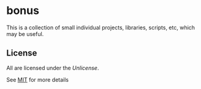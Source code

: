 # bonus
This is a collection of small individual projects, libraries, scripts, etc, which may be useful.

## License
All are licensed under the *Unlicense*.

See [MIT](https://github.com/ZimCodes/blob/main/LICENSE) for more details
